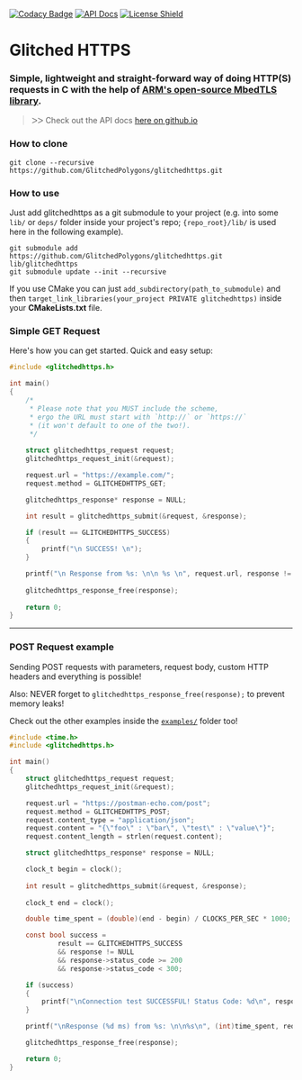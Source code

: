 [![Codacy Badge](https://api.codacy.com/project/badge/Grade/1769711fb52041daa272e209aaddb0f4)](https://www.codacy.com/manual/GlitchedPolygons/glitchedhttps?utm_source=github.com&amp;utm_medium=referral&amp;utm_content=GlitchedPolygons/glitchedhttps&amp;utm_campaign=Badge_Grade)
[![API Docs](https://img.shields.io/badge/api-docs-informational.svg)](https://glitchedpolygons.github.io/glitchedhttps/)
[![License Shield](https://img.shields.io/badge/license-Apache--2.0-orange)](https://github.com/GlitchedPolygons/glitchedhttps/blob/master/LICENSE)

# Glitched HTTPS
### Simple, lightweight and straight-forward way of doing HTTP(S) requests in C with the help of [ARM's open-source MbedTLS library](https://github.com/ARMmbed/mbedtls).

> ᐳᐳ  Check out the API docs [here on github.io](https://glitchedpolygons.github.io/glitchedhttps/files.html)

### How to clone

`git clone --recursive https://github.com/GlitchedPolygons/glitchedhttps.git`

### How to use

Just add glitchedhttps as a git submodule to your project (e.g. into some `lib/` or `deps/` folder inside your project's repo; `{repo_root}/lib/` is used here in the following example).

```
git submodule add https://github.com/GlitchedPolygons/glitchedhttps.git lib/glitchedhttps
git submodule update --init --recursive
```

If you use CMake you can just `add_subdirectory(path_to_submodule)` and then `target_link_libraries(your_project PRIVATE glitchedhttps)` inside your **CMakeLists.txt** file.

### Simple GET Request

Here's how you can get started. Quick and easy setup:

```C
#include <glitchedhttps.h>

int main() 
{
    /* 
     * Please note that you MUST include the scheme, 
     * ergo the URL must start with `http://` or `https://` 
     * (it won't default to one of the two!). 
     */
     
    struct glitchedhttps_request request;
    glitchedhttps_request_init(&request);

    request.url = "https://example.com/";
    request.method = GLITCHEDHTTPS_GET;

    glitchedhttps_response* response = NULL;

    int result = glitchedhttps_submit(&request, &response);

    if (result == GLITCHEDHTTPS_SUCCESS)
    {
        printf("\n SUCCESS! \n");
    }

    printf("\n Response from %s: \n\n %s \n", request.url, response != NULL ? response->content : "(NULL)");
    
    glitchedhttps_response_free(response);
    
    return 0;
}
```

---

### POST Request example

Sending POST requests with parameters, request body, custom HTTP headers and everything is possible!

Also: NEVER forget to `glitchedhttps_response_free(response);` to prevent memory leaks!

Check out the other examples inside the [`examples/`](https://github.com/GlitchedPolygons/glitchedhttps/tree/master/examples) folder too!

```C
#include <time.h>
#include <glitchedhttps.h>

int main()
{
    struct glitchedhttps_request request;
    glitchedhttps_request_init(&request);

    request.url = "https://postman-echo.com/post";
    request.method = GLITCHEDHTTPS_POST;
    request.content_type = "application/json";
    request.content = "{\"foo\" : \"bar\", \"test\" : \"value\"}";
    request.content_length = strlen(request.content);

    struct glitchedhttps_response* response = NULL;

    clock_t begin = clock();
    
    int result = glitchedhttps_submit(&request, &response);
    
    clock_t end = clock();

    double time_spent = (double)(end - begin) / CLOCKS_PER_SEC * 1000;

    const bool success =
            result == GLITCHEDHTTPS_SUCCESS
            && response != NULL
            && response->status_code >= 200
            && response->status_code < 300;

    if (success)
    {
        printf("\nConnection test SUCCESSFUL! Status Code: %d\n", response->status_code);
    }

    printf("\nResponse (%d ms) from %s: \n\n%s\n", (int)time_spent, request.url, response != NULL ? response->content : "(NULL)");

    glitchedhttps_response_free(response);

    return 0;
}
```

